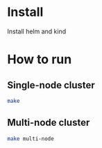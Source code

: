 # Install

Install helm and kind

# How to run
## Single-node cluster
```bash
make
```

## Multi-node cluster
```bash
make multi-node
```